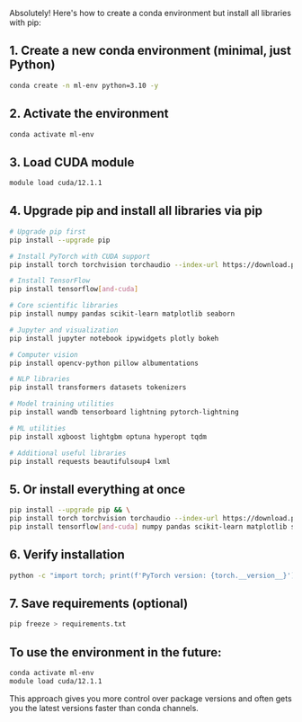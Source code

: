 Absolutely! Here's how to create a conda environment but install all libraries with pip:

## 1. Create a new conda environment (minimal, just Python)
```bash
conda create -n ml-env python=3.10 -y
```

## 2. Activate the environment
```bash
conda activate ml-env
```

## 3. Load CUDA module
```bash
module load cuda/12.1.1
```

## 4. Upgrade pip and install all libraries via pip
```bash
# Upgrade pip first
pip install --upgrade pip

# Install PyTorch with CUDA support
pip install torch torchvision torchaudio --index-url https://download.pytorch.org/whl/cu121

# Install TensorFlow
pip install tensorflow[and-cuda]

# Core scientific libraries
pip install numpy pandas scikit-learn matplotlib seaborn

# Jupyter and visualization
pip install jupyter notebook ipywidgets plotly bokeh

# Computer vision
pip install opencv-python pillow albumentations

# NLP libraries
pip install transformers datasets tokenizers

# Model training utilities
pip install wandb tensorboard lightning pytorch-lightning

# ML utilities
pip install xgboost lightgbm optuna hyperopt tqdm

# Additional useful libraries
pip install requests beautifulsoup4 lxml
```

## 5. Or install everything at once
```bash
pip install --upgrade pip && \
pip install torch torchvision torchaudio --index-url https://download.pytorch.org/whl/cu121 && \
pip install tensorflow[and-cuda] numpy pandas scikit-learn matplotlib seaborn jupyter notebook ipywidgets plotly bokeh opencv-python pillow albumentations transformers datasets tokenizers wandb tensorboard lightning pytorch-lightning xgboost lightgbm optuna hyperopt tqdm requests beautifulsoup4 lxml
```

## 6. Verify installation
```bash
python -c "import torch; print(f'PyTorch version: {torch.__version__}'); print(f'CUDA available: {torch.cuda.is_available()}'); print(f'GPU name: {torch.cuda.get_device_name(0) if torch.cuda.is_available() else \"No GPU\"}')"
```

## 7. Save requirements (optional)
```bash
pip freeze > requirements.txt
```

## To use the environment in the future:
```bash
conda activate ml-env
module load cuda/12.1.1
```

This approach gives you more control over package versions and often gets you the latest versions faster than conda channels.